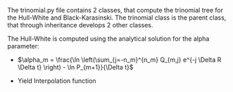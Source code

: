The trinomial.py file contains 2 classes, that compute the trinomial tree for the Hull-White and Black-Karasinski.
The trinomial class is the parent class, that through inheritance develops 2 other classes.

The Hull-White is computed using the analytical solution for the alpha parameter:
- $\alpha_m = \frac{\ln \left(\sum_{j=-n_m}^{n_m} Q_{m,j} e^{-j \Delta R \Delta t} \right) - \ln P_{m+1}}{\Delta t}$



- Yield Interpolation function
  
